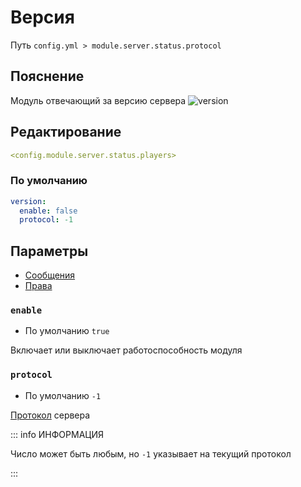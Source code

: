 # Версия
Путь `config.yml > module.server.status.protocol`

## Пояснение
Модуль отвечающий за версию сервера
![version](/version.png)

## Редактирование
```yaml
<config.module.server.status.players>
```

### По умолчанию
```yaml
version:
  enable: false
  protocol: -1
```

## Параметры

- [Сообщения](/en/messages/ru_ru/module/server/status/version/)
- [Права](/en/permissions/module/server/status/version/)

### `enable`
- По умолчанию `true`

Включает или выключает работоспособность модуля

### `protocol`
- По умолчанию `-1`

[Протокол](https://minecraft.wiki/w/Protocol_version) сервера

::: info ИНФОРМАЦИЯ

Число может быть любым, но `-1` указывает на текущий протокол

:::